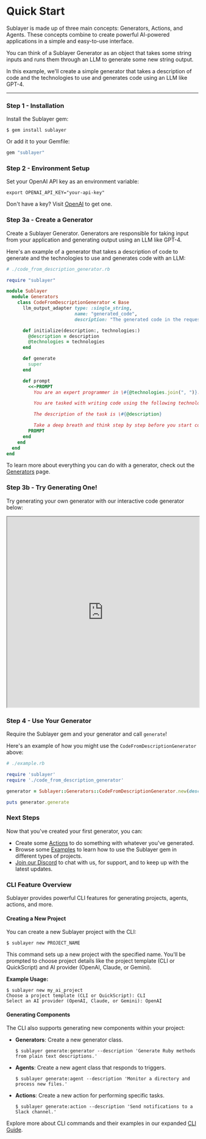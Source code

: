 # Quick Start

Sublayer is made up of three main concepts: Generators, Actions, and Agents. These concepts combine to create powerful AI-powered applications in a simple and easy-to-use interface.

You can think of a Sublayer Generator as an object that takes some string inputs and runs them through an LLM to generate some new string output.

In this example, we'll create a simple generator that takes a description of code and the technologies to use and generates code using an LLM like GPT-4.

***

### Step 1 - Installation

Install the Sublayer gem:

```shell
$ gem install sublayer
```

Or add it to your Gemfile:

```ruby
gem "sublayer"
```

### Step 2 - Environment Setup

Set your OpenAI API key as an environment variable:

```shell
export OPENAI_API_KEY="your-api-key"
```

Don't have a key? Visit [OpenAI](https://openai.com/product) to get one.

### Step 3a - Create a Generator

Create a Sublayer Generator. Generators are responsible for taking input from your application and generating output using an LLM like GPT-4.

Here's an example of a generator that takes a description of code to generate and the technologies to use and generates code with an LLM:

```ruby
# ./code_from_description_generator.rb

require "sublayer"

module Sublayer
  module Generators
    class CodeFromDescriptionGenerator < Base
      llm_output_adapter type: :single_string,
                         name: "generated_code",
                         description: "The generated code in the requested language"

      def initialize(description:, technologies:)
        @description = description
        @technologies = technologies
      end

      def generate
        super
      end

      def prompt
        <<-PROMPT
          You are an expert programmer in \#{@technologies.join(", ")}.

          You are tasked with writing code using the following technologies: \#{@technologies.join(", ")}.

          The description of the task is \#{@description}

          Take a deep breath and think step by step before you start coding.
        PROMPT
      end
    end
  end
end
```

To learn more about everything you can do with a generator, check out the [Generators](/docs/concepts/generators.md) page.

### Step 3b - Try Generating One!

Try generating your own generator with our interactive code generator below:

<iframe src="https://blueprints.sublayer.com/interactive-code-generator/sublayer-generators" width="100%" height="500px"></iframe>

### Step 4 - Use Your Generator

Require the Sublayer gem and your generator and call `generate`!

Here's an example of how you might use the `CodeFromDescriptionGenerator` above:

```ruby
# ./example.rb

require 'sublayer'
require './code_from_description_generator'

generator = Sublayer::Generators::CodeFromDescriptionGenerator.new(description: 'a function that returns the first 10 happy numbers', technologies: ['ruby'])

puts generator.generate
```

### Next Steps

Now that you've created your first generator, you can:

* Create some [Actions](/docs/concepts/actions.md) to do something with whatever you've generated.
* Browse some [Examples](/docs/guides/index.md) to learn how to use the Sublayer gem in different types of projects.
* [Join our Discord](https://discord.gg/TvgHDNEGWa) to chat with us, for support, and to keep up with the latest updates.

### CLI Feature Overview

Sublayer provides powerful CLI features for generating projects, agents, actions, and more.

#### Creating a New Project

You can create a new Sublayer project with the CLI:

```shell
$ sublayer new PROJECT_NAME
```

This command sets up a new project with the specified name. You'll be prompted to choose project details like the project template (CLI or QuickScript) and AI provider (OpenAI, Claude, or Gemini).

**Example Usage:**

```shell
$ sublayer new my_ai_project
Choose a project template (CLI or QuickScript): CLI
Select an AI provider (OpenAI, Claude, or Gemini): OpenAI
```

#### Generating Components

The CLI also supports generating new components within your project:

- **Generators**: Create a new generator class.
  ```shell
  $ sublayer generate:generator --description 'Generate Ruby methods from plain text descriptions.'
  ```

- **Agents**: Create a new agent class that responds to triggers.
  ```shell
  $ sublayer generate:agent --description 'Monitor a directory and process new files.'
  ```

- **Actions**: Create a new action for performing specific tasks.
  ```shell
  $ sublayer generate:action --description 'Send notifications to a Slack channel.'
  ```

Explore more about CLI commands and their examples in our expanded [CLI Guide](/docs/guides/cli_guide.md).